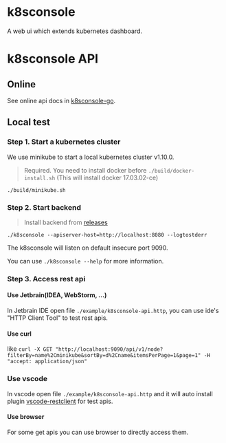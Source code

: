 # k8sconsole
A web ui which extends kubernetes dashboard.

# k8sconsole API
## Online
See online api docs in [k8sconsole-go](https://app.swaggerhub.com/apis/ztwang/k8sconsole-go/0.0.1).
## Local test
### Step 1. Start a kubernetes cluster
We use minikube to start a local kubernetes cluster v1.10.0.
> Required. You need to install docker before `./build/docker-install.sh` (This will install docker 17.03.02-ce)

`./build/minikube.sh`
### Step 2. Start backend
> Install backend from [releases](https://github.com/wzt3309/k8sconsole/releases)

`./k8sconsole --apiserver-host=http://localhost:8080 --logtostderr`

The k8sconsole will listen on default insecure port 9090.

You can use `./k8sconsole --help` for more information.

### Step 3. Access rest api
#### Use Jetbrain(IDEA, WebStorm, ...)
In Jetbrain IDE open file `./example/k8sconsole-api.http`, you can use ide's "HTTP Client Tool"
to test rest apis.

#### Use curl
like `curl -X GET "http://localhost:9090/api/v1/node?filterBy=name%2Cminikube&sortBy=d%2Cname&itemsPerPage=1&page=1" -H "accept: application/json"`

### Use vscode
In vscode open file `./example/k8sconsole-api.http` and it will auto install plugin [vscode-restclient](https://github.com/Huachao/vscode-restclient)
for test apis.

#### Use browser
For some get apis you can use browser to directly access them.